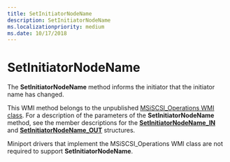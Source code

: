 ```yaml
---
title: SetInitiatorNodeName
description: SetInitiatorNodeName
ms.localizationpriority: medium
ms.date: 10/17/2018
---
```


# SetInitiatorNodeName


The **SetInitiatorNodeName** method informs the initiator that the initiator name has changed.

This WMI method belongs to the unpublished [MSiSCSI\_Operations WMI class](msiscsi-operations-wmi-class.md). For a description of the parameters of the **SetInitiatorNodeName** method, see the member descriptions for the [**SetInitiatorNodeName\_IN**](/windows-hardware/drivers/ddi/iscsiop/ns-iscsiop-_setinitiatornodename_in) and [**SetInitiatorNodeName\_OUT**](/windows-hardware/drivers/ddi/iscsiop/ns-iscsiop-_setinitiatornodename_out) structures.

Miniport drivers that implement the MSiSCSI\_Operations WMI class are not required to support **SetInitiatorNodeName**.

 

